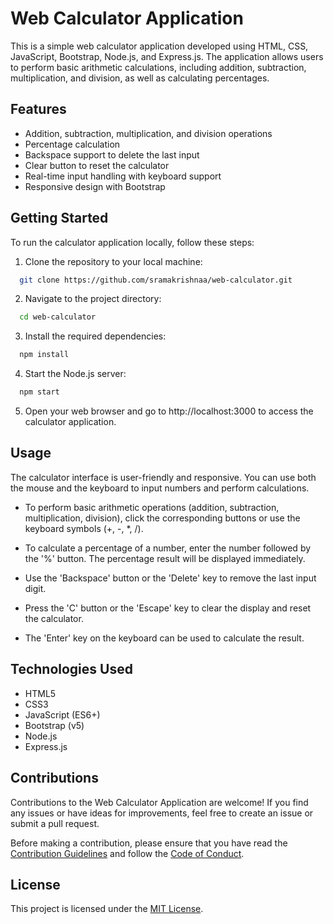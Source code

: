 # Web Calculator Application

This is a simple web calculator application developed using HTML, CSS, JavaScript, Bootstrap, Node.js, and Express.js. The application allows users to perform basic arithmetic calculations, including addition, subtraction, multiplication, and division, as well as calculating percentages.

## Features

- Addition, subtraction, multiplication, and division operations
- Percentage calculation
- Backspace support to delete the last input
- Clear button to reset the calculator
- Real-time input handling with keyboard support
- Responsive design with Bootstrap

## Getting Started

To run the calculator application locally, follow these steps:

1. Clone the repository to your local machine:

```bash
  git clone https://github.com/sramakrishnaa/web-calculator.git
```
2. Navigate to the project directory:

```bash
  cd web-calculator
```
3. Install the required dependencies:
```bash
  npm install
```
4. Start the Node.js server:
```bash
  npm start
```
5. Open your web browser and go to http://localhost:3000 to access the calculator application.


## Usage

The calculator interface is user-friendly and responsive. You can use both the mouse and the keyboard to input numbers and perform calculations.

- To perform basic arithmetic operations (addition, subtraction, multiplication, division), click the corresponding buttons or use the keyboard symbols (+, -, *, /).

- To calculate a percentage of a number, enter the number followed by the '%' button. The percentage result will be displayed immediately.

- Use the 'Backspace' button or the 'Delete' key to remove the last input digit.

- Press the 'C' button or the 'Escape' key to clear the display and reset the calculator.

- The 'Enter' key on the keyboard can be used to calculate the result.

## Technologies Used

- HTML5
- CSS3
- JavaScript (ES6+)
- Bootstrap (v5)
- Node.js
- Express.js

## Contributions

Contributions to the Web Calculator Application are welcome! If you find any issues or have ideas for improvements, feel free to create an issue or submit a pull request.

Before making a contribution, please ensure that you have read the [Contribution Guidelines](CONTRIBUTING.md) and follow the [Code of Conduct](CODE_OF_CONDUCT.md).

## License

This project is licensed under the [MIT License](LICENSE).


